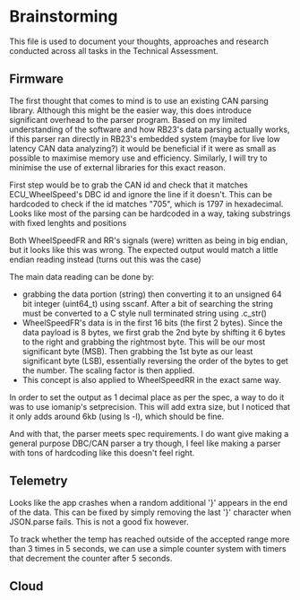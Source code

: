 # Brainstorming

This file is used to document your thoughts, approaches and research conducted across all tasks in the Technical Assessment.

## Firmware
The first thought that comes to mind is to use an existing CAN parsing library. Although this might be the easier way, this does introduce significant
overhead to the parser program. Based on my limited understanding of the software and how RB23's data parsing actually works, if this parser ran directly
in RB23's embedded system (maybe for live low latency CAN data analyzing?) it would be beneficial if it were as small as possible to maximise memory use and efficiency.
Similarly, I will try to minimise the use of external libraries for this exact reason.

First step would be to grab the CAN id and check that it matches ECU_WheelSpeed's DBC id and ignore the line if it doesn't. This can be hardcoded to check if the id matches "705",
which is 1797 in hexadecimal. Looks like most of the parsing can be hardcoded in a way, taking substrings with fixed lenghts and positions

Both WheelSpeedFR and RR's signals (were) written as being in big endian, but it looks like this was wrong. The expected output would match a little endian reading instead (turns out this was the case)

The main data reading can be done by:
- grabbing the data portion (string) then converting it to an unsigned 64 bit integer (uint64_t) using sscanf. After a bit of searching the string must be converted to a C style null terminated
string using .c_str()
- WheelSpeedFR's data is in the first 16 bits (the first 2 bytes). Since the data payload is 8 bytes, we first grab the 2nd byte by shifting it 6 bytes to the right and grabbing the
rightmost byte. This will be our most significant byte (MSB). Then grabbing the 1st byte as our least significant byte (LSB), essentially reversing the order of the bytes to get the number.
The scaling factor is then applied.
- This concept is also applied to WheelSpeedRR in the exact same way.

In order to set the output as 1 decimal place as per the spec, a way to do it was to use iomanip's setprecision. This will add extra size, but I noticed that it only adds around 6kb (using ls -l), 
which should be fine. 

And with that, the parser meets spec requirements. I do want give making a general purpose DBC/CAN parser a try though, I feel like making a parser with tons of hardcoding like this doesn't feel right.

## Telemetry

Looks like the app crashes when a random additional '}' appears in the end of the data. This can be fixed by simply removing the last '}' character
when JSON.parse fails. This is not a good fix however.

To track whether the temp has reached outside of the accepted range more than 3 times in 5 seconds, we can use a simple counter system with
timers that decrement the counter after 5 seconds.

## Cloud